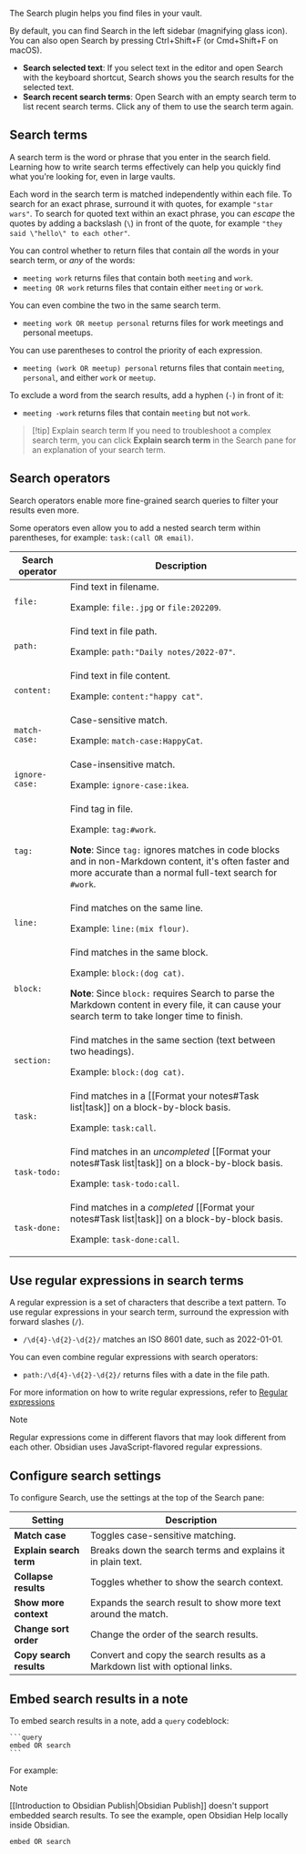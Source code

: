 The Search plugin helps you find files in your vault.

By default, you can find Search in the left sidebar (magnifying glass icon). You can also open Search by pressing Ctrl+Shift+F (or Cmd+Shift+F on macOS).

- **Search selected text**: If you select text in the editor and open Search with the keyboard shortcut, Search shows you the search results for the selected text.
- **Search recent search terms**: Open Search with an empty search term to list recent search terms. Click any of them to use the search term again.

## Search terms

A search term is the word or phrase that you enter in the search field. Learning how to write search terms effectively can help you quickly find what you're looking for, even in large vaults.

Each word in the search term is matched independently within each file. To search for an exact phrase, surround it with quotes, for example `"star wars"`. To search for quoted text within an exact phrase, you can _escape_ the quotes by adding a backslash (`\`) in front of the quote, for example `"they said \"hello\" to each other"`.

You can control whether to return files that contain _all_ the words in your search term, or _any_ of the words:

- `meeting work` returns files that contain both `meeting` and `work`.
- `meeting OR work` returns files that contain either `meeting` or `work`.

You can even combine the two in the same search term.

- `meeting work OR meetup personal` returns files for work meetings and personal meetups.

You can use parentheses to control the priority of each expression.

- `meeting (work OR meetup) personal` returns files that contain `meeting`, `personal`, and either `work` or `meetup`.

To exclude a word from the search results, add a hyphen (`-`) in front of it:

- `meeting -work` returns files that contain `meeting` but not `work`.

> [!tip] Explain search term
> If you need to troubleshoot a complex search term, you can click **Explain search term** in the Search pane for an explanation of your search term.

## Search operators

Search operators enable more fine-grained search queries to filter your results even more.

Some operators even allow you to add a nested search term within parentheses, for example: `task:(call OR email)`.

| Search operator | Description                                                                                                                                                                                                          |
|-----------------|----------------------------------------------------------------------------------------------------------------------------------------------------------------------------------------------------------------------|
| `file:`         | Find text in filename.<p/>Example: `file:.jpg` or `file:202209`.                                                                                                                                                     |
| `path:`         | Find text in file path.<p/>Example: `path:"Daily notes/2022-07"`.                                                                                                                                                    |
| `content:`      | Find text in file content.<p/>Example: `content:"happy cat"`.                                                                                                                                                        |
| `match-case:`   | Case-sensitive match.<p/>Example: `match-case:HappyCat`.                                                                                                                                                             |
| `ignore-case:`  | Case-insensitive match.<p/>Example: `ignore-case:ikea`.                                                                                                                                                              |
| `tag:`          | Find tag in file.<p/>Example: `tag:#work`.<p/>**Note**: Since `tag:` ignores matches in code blocks and in non-Markdown content, it's often faster and more accurate than a normal full-text search for `#work`.     |
| `line:`         | Find matches on the same line.<p/>Example: `line:(mix flour)`.                                                                                                                                                       |
| `block:`        | Find matches in the same block.<p/>Example: `block:(dog cat)`.<p/>**Note**: Since `block:` requires Search to parse the Markdown content in every file, it can cause your search term to take longer time to finish. |
| `section:`      | Find matches in the same section (text between two headings).<p/>Example: `block:(dog cat)`.                                                                                                                         |
| `task:`         | Find matches in a [[Format your notes#Task list\|task]] on a block-by-block basis.<p/>Example: `task:call`.                                                                                                          |
| `task-todo:`    | Find matches in an *uncompleted* [[Format your notes#Task list\|task]] on a block-by-block basis.<p/>Example: `task-todo:call`.                                                                                      |
| `task-done:`    | Find matches in a *completed* [[Format your notes#Task list\|task]] on a block-by-block basis.<p/>Example: `task-done:call`.                                                                                         |

## Use regular expressions in search terms

A regular expression is a set of characters that describe a text pattern. To use regular expressions in your search term, surround the expression with forward slashes (`/`).

- `/\d{4}-\d{2}-\d{2}/` matches an ISO 8601 date, such as 2022-01-01.

You can even combine regular expressions with search operators:

- `path:/\d{4}-\d{2}-\d{2}/` returns files with a date in the file path.

For more information on how to write regular expressions, refer to [Regular expressions](https://developer.mozilla.org/en-US/docs/Web/JavaScript/Guide/Regular_Expressions)

> [!note]
> Regular expressions come in different flavors that may look different from each other. Obsidian uses JavaScript-flavored regular expressions.

## Configure search settings

To configure Search, use the settings at the top of the Search pane:

| Setting                 | Description                                                                 |
|-------------------------|-----------------------------------------------------------------------------|
| **Match case**          | Toggles case-sensitive matching.                                            |
| **Explain search term** | Breaks down the search terms and explains it in plain text.                 |
| **Collapse results**    | Toggles whether to show the search context.                                 |
| **Show more context**   | Expands the search result to show more text around the match.               |
| **Change sort order**   | Change the order of the search results.                                     |
| **Copy search results** | Convert and copy the search results as a Markdown list with optional links. |

## Embed search results in a note

To embed search results in a note, add a `query` codeblock:

<pre><code>```query
embed OR search
```</code></pre>

For example:

> [!note]
> [[Introduction to Obsidian Publish|Obsidian Publish]] doesn't support embedded search results. To see the example, open Obsidian Help locally inside Obsidian.

```query
embed OR search
```
